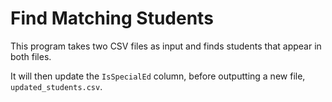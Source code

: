 # Find Matching Students

This program takes two CSV files as input and finds students that appear in both files.

It will then update the `IsSpecialEd` column, before outputting a new file, `updated_students.csv`.
